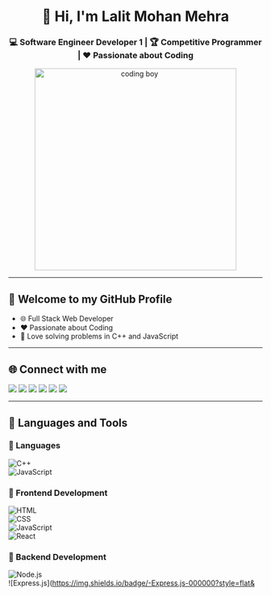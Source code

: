 <!-- Banner -->
<h1 align="center">👋 Hi, I'm Lalit Mohan Mehra</h1>
<h3 align="center">💻 Software Engineer Developer 1 | 🏆 Competitive Programmer | ❤️ Passionate about Coding</h3>

<p align="center">
  <img src="https://cdn.dribbble.com/users/1162077/screenshots/3848914/programmer.gif" alt="coding boy" width="400"/>
</p>

---

## 👋 Welcome to my GitHub Profile  
- 🌐 Full Stack Web Developer  
- ❤️ Passionate about Coding  
- 🚀 Love solving problems in C++ and JavaScript  

---

## 🌐 Connect with me  
<p align="left">
<a href="mailto:lokeshmehra7039@gmail.com"><img src="https://img.shields.io/badge/-Gmail-D14836?style=flat&logo=gmail&logoColor=white" /></a>
<a href="https://www.linkedin.com/in/lalit-mohan-mehra/"><img src="https://img.shields.io/badge/-LinkedIn-blue?style=flat&logo=Linkedin&logoColor=white" /></a>
<a href="https://leetcode.com/u/lucky_mehra703/"><img src="https://img.shields.io/badge/-LeetCode-FFA116?style=flat&logo=LeetCode&logoColor=white" /></a>
<a href="https://codolio.com/profile/Lucky70"><img src="https://img.shields.io/badge/-Codolio-2A2D46?style=flat&logo=Codeforces&logoColor=white" /></a>
<a href="https://www.codechef.com/users/lucky703"><img src="https://img.shields.io/badge/-CodeChef-5B4638?style=flat&logo=CodeChef&logoColor=white" /></a>
<a href="https://www.naukri.com/code360/profile/LuckyMehra"><img src="https://img.shields.io/badge/-Coding%20Ninjas-DD6620?style=flat&logo=codingninjas&logoColor=white" /></a>
</p>

---

## 🚀 Languages and Tools  

### 🔹 Languages  
![C++](https://img.shields.io/badge/-C++-00599C?style=flat&logo=cplusplus&logoColor=white)  
![JavaScript](https://img.shields.io/badge/-JavaScript-F7DF1E?style=flat&logo=javascript&logoColor=black)  

### 🔹 Frontend Development  
![HTML](https://img.shields.io/badge/-HTML5-E34F26?style=flat&logo=html5&logoColor=white)  
![CSS](https://img.shields.io/badge/-CSS3-1572B6?style=flat&logo=css3&logoColor=white)  
![JavaScript](https://img.shields.io/badge/-JavaScript-F7DF1E?style=flat&logo=javascript&logoColor=black)  
![React](https://img.shields.io/badge/-React-61DAFB?style=flat&logo=react&logoColor=black)  

### 🔹 Backend Development  
![Node.js](https://img.shields.io/badge/-Node.js-339933?style=flat&logo=node.js&logoColor=white)  
![Express.js](https://img.shields.io/badge/-Express.js-000000?style=flat&
